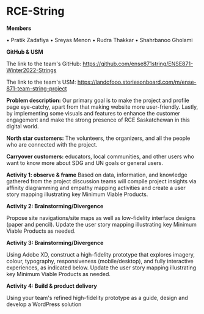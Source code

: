 # RCE-String

**Members**

•	Pratik Zadafiya
•	Sreyas Menon
•	Rudra Thakkar
•	Shahrbanoo Gholami

**GitHub & USM**

The link to the team's GitHub: https://github.com/ense871string/ENSE871-Winter2022-Strings

The link to the team's USM: https://landofooo.storiesonboard.com/m/ense-871-team-string-project

**Problem description:**
Our primary goal is to make the project and profile page eye-catchy, apart from that making website more user-friendly. Lastly, by implementing some visuals and features to enhance the customer engagement and make the strong presence of RCE Saskatchewan in this digital world.

**North star customers:** The volunteers, the organizers, and all the people who are connected with the project.

**Carryover customers:** educators, local communities, and other users who want to know more about SDG and UN goals or general users.

**Activity 1: observe & frame**
Based on data, information, and knowledge gathered from the project discussion teams will compile project insights via affinity diagramming and empathy mapping activities and create a user story mapping illustrating key Minimum Viable Products.

**Activity 2: Brainstorming/Divergence**

Propose site navigations/site maps as well as low-fidelity interface designs (paper and pencil). Update the user story mapping illustrating key Minimum Viable Products as needed.

**Activity 3: Brainstorming/Divergence**

Using Adobe XD, construct a high-fidelity prototype that explores imagery, colour, typography, responsiveness (mobile/desktop), and fully interactive experiences, as indicated below. Update the user story mapping illustrating key Minimum Viable Products as needed.

**Activity 4: Build & product delivery**

Using your team's refined high-fidelity prototype as a guide, design and develop a WordPress solution
